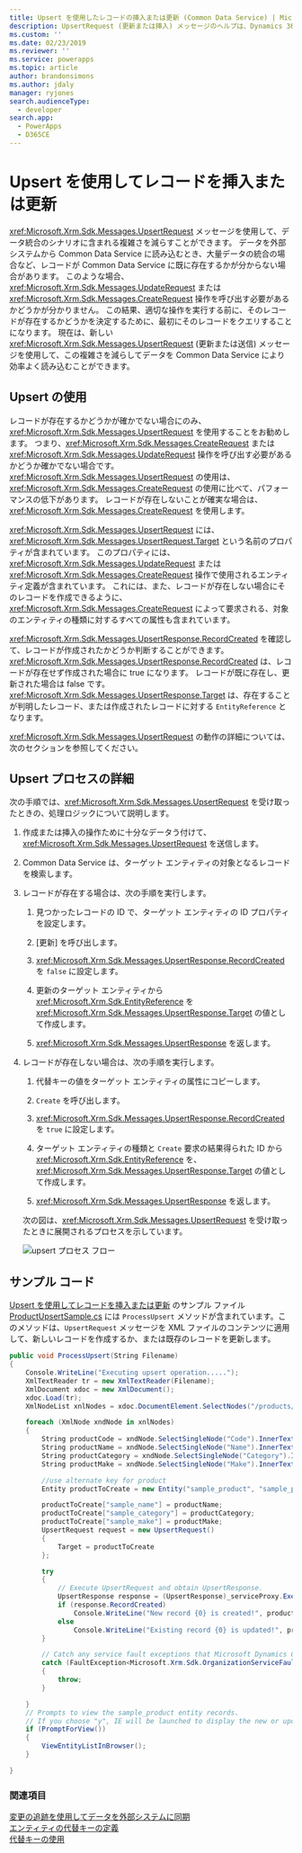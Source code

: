 ```yaml
---
title: Upsert を使用したレコードの挿入または更新 (Common Data Service) | Microsoft Docs
description: UpsertRequest (更新または挿入) メッセージのヘルプは、Dynamics 365 にレコードが存在するかどうかわからない場合にさまざまなデータ統合シナリオを簡略化するのに役立ちます。 このような場合、UpdateRequest または CreateRequest 操作を呼び出す必要があるかどうかが分かりません。 この結果、適切な操作を実行する前に、そのレコードが存在するかどうかを決定するために、最初にそのレコードをクエリすることになります。 UpsertRequest メッセージはそのような問題の解決に役立ちます
ms.custom: ''
ms.date: 02/23/2019
ms.reviewer: ''
ms.service: powerapps
ms.topic: article
author: brandonsimons
ms.author: jdaly
manager: ryjones
search.audienceType:
  - developer
search.app:
  - PowerApps
  - D365CE
---
```

# <a name="use-upsert-to-insert-or-update-a-record"></a>Upsert を使用してレコードを挿入または更新

<xref:Microsoft.Xrm.Sdk.Messages.UpsertRequest> メッセージを使用して、データ統合のシナリオに含まれる複雑さを減らすことができます。 データを外部システムから Common Data Service に読み込むとき、大量データの統合の場合など、レコードが Common Data Service に既に存在するかが分からない場合があります。 このような場合、<xref:Microsoft.Xrm.Sdk.Messages.UpdateRequest> または <xref:Microsoft.Xrm.Sdk.Messages.CreateRequest> 操作を呼び出す必要があるかどうかが分かりません。 この結果、適切な操作を実行する前に、そのレコードが存在するかどうかを決定するために、最初にそのレコードをクエリすることになります。 現在は、新しい <xref:Microsoft.Xrm.Sdk.Messages.UpsertRequest> (更新または送信) メッセージを使用して、この複雑さを減らしてデータを Common Data Service により効率よく読み込むことができます。  
  
<a name="BKMK_UsingUpsert"></a>   
## <a name="using-upsert"></a>Upsert の使用  
 レコードが存在するかどうかが確かでない場合にのみ、<xref:Microsoft.Xrm.Sdk.Messages.UpsertRequest> を使用することをお勧めします。 つまり、<xref:Microsoft.Xrm.Sdk.Messages.CreateRequest> または <xref:Microsoft.Xrm.Sdk.Messages.UpdateRequest> 操作を呼び出す必要があるかどうか確かでない場合です。 <xref:Microsoft.Xrm.Sdk.Messages.UpsertRequest> の使用は、<xref:Microsoft.Xrm.Sdk.Messages.CreateRequest> の使用に比べて、パフォーマンスの低下があります。 レコードが存在しないことが確実な場合は、<xref:Microsoft.Xrm.Sdk.Messages.CreateRequest> を使用します。  
  
 <xref:Microsoft.Xrm.Sdk.Messages.UpsertRequest> には、<xref:Microsoft.Xrm.Sdk.Messages.UpsertRequest.Target> という名前のプロパティが含まれています。 このプロパティには、<xref:Microsoft.Xrm.Sdk.Messages.UpdateRequest> または <xref:Microsoft.Xrm.Sdk.Messages.CreateRequest> 操作で使用されるエンティティ定義が含まれています。 これには、また、レコードが存在しない場合にそのレコードを作成できるように、<xref:Microsoft.Xrm.Sdk.Messages.CreateRequest> によって要求される、対象のエンティティの種類に対するすべての属性も含まれています。  
  
 <xref:Microsoft.Xrm.Sdk.Messages.UpsertResponse.RecordCreated> を確認して、レコードが作成されたかどうか判断することができます。 <xref:Microsoft.Xrm.Sdk.Messages.UpsertResponse.RecordCreated> は、レコードが存在せず作成された場合に true になります。 レコードが既に存在し、更新された場合は false です。 <xref:Microsoft.Xrm.Sdk.Messages.UpsertResponse.Target> は、存在することが判明したレコード、または作成されたレコードに対する `EntityReference` となります。  
  
 <xref:Microsoft.Xrm.Sdk.Messages.UpsertRequest> の動作の詳細については、次のセクションを参照してください。  
  
<a name="BKMK_upsert"></a>   
## <a name="understanding-the-upsert-process"></a>Upsert プロセスの詳細  
 次の手順では、<xref:Microsoft.Xrm.Sdk.Messages.UpsertRequest> を受け取ったときの、処理ロジックについて説明します。  
  
1. 作成または挿入の操作ために十分なデータう付けて、<xref:Microsoft.Xrm.Sdk.Messages.UpsertRequest> を送信します。  
  
2. Common Data Service は、ターゲット エンティティの対象となるレコードを検索します。  
  
3. レコードが存在する場合は、次の手順を実行します。  
  
   1.  見つかったレコードの ID で、ターゲット エンティティの ID プロパティを設定します。  
  
   2.  [更新] を呼び出します。  
  
   3.  <xref:Microsoft.Xrm.Sdk.Messages.UpsertResponse.RecordCreated> を `false` に設定します。  
  
   4.  更新のターゲット エンティティから <xref:Microsoft.Xrm.Sdk.EntityReference> を <xref:Microsoft.Xrm.Sdk.Messages.UpsertResponse.Target> の値として作成します。  
  
   5.  <xref:Microsoft.Xrm.Sdk.Messages.UpsertResponse> を返します。  
  
4. レコードが存在しない場合は、次の手順を実行します。  
  
   1.  代替キーの値をターゲット エンティティの属性にコピーします。  
  
   2.  `Create` を呼び出します。  
  
   3.  <xref:Microsoft.Xrm.Sdk.Messages.UpsertResponse.RecordCreated> を `true` に設定します。  
  
   4.  ターゲット エンティティの種類と `Create` 要求の結果得られた ID から <xref:Microsoft.Xrm.Sdk.EntityReference> を、<xref:Microsoft.Xrm.Sdk.Messages.UpsertResponse.Target> の値として作成します。  
  
   5.  <xref:Microsoft.Xrm.Sdk.Messages.UpsertResponse> を返します。  
  
   次の図は、<xref:Microsoft.Xrm.Sdk.Messages.UpsertRequest> を受け取ったときに展開されるプロセスを示しています。  
  
   ![upsert プロセス フロー](media/upsert-flowchart-dynamics-crm-2015.png "upsert プロセス フロー")  
  
<a name="BKMK_SampleCode"></a>   
## <a name="sample-code"></a>サンプル コード  
 [Upsert を使用してレコードを挿入または更新](http://go.microsoft.com/fwlink/p/?LinkId=532924) のサンプル ファイル [ProductUpsertSample.cs](https://code.msdn.microsoft.com/Insert-or-update-a-record-aa160870/sourcecode?fileId=136218&pathId=1243320355) には `ProcessUpsert` メソッドが含まれています。このメソッドは、`UpsertRequest` メッセージを XML ファイルのコンテンツに適用して、新しいレコードを作成するか、または既存のレコードを更新します。  
  
```csharp
public void ProcessUpsert(String Filename)
{
    Console.WriteLine("Executing upsert operation.....");
    XmlTextReader tr = new XmlTextReader(Filename);
    XmlDocument xdoc = new XmlDocument();
    xdoc.Load(tr);
    XmlNodeList xnlNodes = xdoc.DocumentElement.SelectNodes("/products/product");

    foreach (XmlNode xndNode in xnlNodes)
    {
        String productCode = xndNode.SelectSingleNode("Code").InnerText;
        String productName = xndNode.SelectSingleNode("Name").InnerText;
        String productCategory = xndNode.SelectSingleNode("Category").InnerText;
        String productMake = xndNode.SelectSingleNode("Make").InnerText;

        //use alternate key for product
        Entity productToCreate = new Entity("sample_product", "sample_productcode", productCode);

        productToCreate["sample_name"] = productName;
        productToCreate["sample_category"] = productCategory;
        productToCreate["sample_make"] = productMake;
        UpsertRequest request = new UpsertRequest()
        {
            Target = productToCreate
        };

        try
        {
            // Execute UpsertRequest and obtain UpsertResponse. 
            UpsertResponse response = (UpsertResponse)_serviceProxy.Execute(request);
            if (response.RecordCreated)
                Console.WriteLine("New record {0} is created!", productName);
            else
                Console.WriteLine("Existing record {0} is updated!", productName);
        }

        // Catch any service fault exceptions that Microsoft Dynamics CRM throws.
        catch (FaultException<Microsoft.Xrm.Sdk.OrganizationServiceFault>)
        {
            throw;
        }

    }
    // Prompts to view the sample_product entity records.
    // If you choose "y", IE will be launched to display the new or updated records.
    if (PromptForView())
    {
        ViewEntityListInBrowser();
    }

}
```
  
### <a name="see-also"></a>関連項目  
 [変更の追跡を使用してデータを外部システムに同期](use-change-tracking-synchronize-data-external-systems.md)   
 [エンティティの代替キーの定義](define-alternate-keys-entity.md)   
 [代替キーの使用](use-alternate-key-create-record.md)
